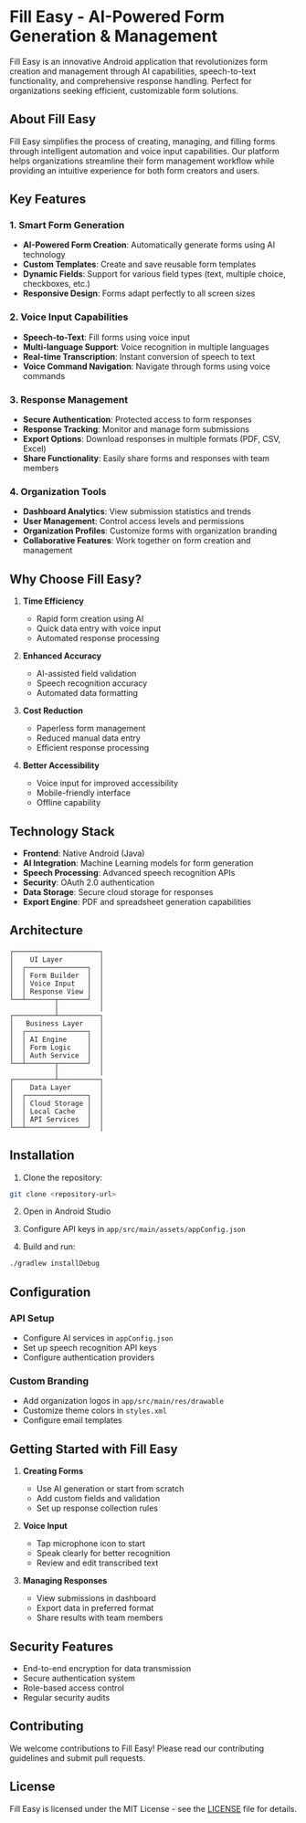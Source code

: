 # Fill Easy - AI-Powered Form Generation & Management

Fill Easy is an innovative Android application that revolutionizes form creation and management through AI capabilities, speech-to-text functionality, and comprehensive response handling. Perfect for organizations seeking efficient, customizable form solutions.

## About Fill Easy

Fill Easy simplifies the process of creating, managing, and filling forms through intelligent automation and voice input capabilities. Our platform helps organizations streamline their form management workflow while providing an intuitive experience for both form creators and users.

## Key Features

### 1. Smart Form Generation
- **AI-Powered Form Creation**: Automatically generate forms using AI technology
- **Custom Templates**: Create and save reusable form templates
- **Dynamic Fields**: Support for various field types (text, multiple choice, checkboxes, etc.)
- **Responsive Design**: Forms adapt perfectly to all screen sizes

### 2. Voice Input Capabilities
- **Speech-to-Text**: Fill forms using voice input
- **Multi-language Support**: Voice recognition in multiple languages
- **Real-time Transcription**: Instant conversion of speech to text
- **Voice Command Navigation**: Navigate through forms using voice commands

### 3. Response Management
- **Secure Authentication**: Protected access to form responses
- **Response Tracking**: Monitor and manage form submissions
- **Export Options**: Download responses in multiple formats (PDF, CSV, Excel)
- **Share Functionality**: Easily share forms and responses with team members

### 4. Organization Tools
- **Dashboard Analytics**: View submission statistics and trends
- **User Management**: Control access levels and permissions
- **Organization Profiles**: Customize forms with organization branding
- **Collaborative Features**: Work together on form creation and management

## Why Choose Fill Easy?

1. **Time Efficiency**
   - Rapid form creation using AI
   - Quick data entry with voice input
   - Automated response processing

2. **Enhanced Accuracy**
   - AI-assisted field validation
   - Speech recognition accuracy
   - Automated data formatting

3. **Cost Reduction**
   - Paperless form management
   - Reduced manual data entry
   - Efficient response processing

4. **Better Accessibility**
   - Voice input for improved accessibility
   - Mobile-friendly interface
   - Offline capability

## Technology Stack

- **Frontend**: Native Android (Java)
- **AI Integration**: Machine Learning models for form generation
- **Speech Processing**: Advanced speech recognition APIs
- **Security**: OAuth 2.0 authentication
- **Data Storage**: Secure cloud storage for responses
- **Export Engine**: PDF and spreadsheet generation capabilities

## Architecture

```
┌─────────────────────┐
│    UI Layer         │
│  ┌───────────────┐  │
│  │ Form Builder  │  │
│  │ Voice Input   │  │
│  │ Response View │  │
└──┴───────┬───────┘  │
           │          │
┌──────────┴──────────┐
│   Business Layer    │
│  ┌───────────────┐  │
│  │ AI Engine     │  │
│  │ Form Logic    │  │
│  │ Auth Service  │  │
└──┴───────┬───────┘  │
           │          │
┌──────────┴──────────┐
│    Data Layer       │
│  ┌───────────────┐  │
│  │ Cloud Storage │  │
│  │ Local Cache   │  │
│  │ API Services  │  │
└──┴───────────────┘  │
```

## Installation

1. Clone the repository:
```bash
git clone <repository-url>
```

2. Open in Android Studio

3. Configure API keys in `app/src/main/assets/appConfig.json`

4. Build and run:
```bash
./gradlew installDebug
```

## Configuration

### API Setup
- Configure AI services in `appConfig.json`
- Set up speech recognition API keys
- Configure authentication providers

### Custom Branding
- Add organization logos in `app/src/main/res/drawable`
- Customize theme colors in `styles.xml`
- Configure email templates

## Getting Started with Fill Easy

1. **Creating Forms**
   - Use AI generation or start from scratch
   - Add custom fields and validation
   - Set up response collection rules

2. **Voice Input**
   - Tap microphone icon to start
   - Speak clearly for better recognition
   - Review and edit transcribed text

3. **Managing Responses**
   - View submissions in dashboard
   - Export data in preferred format
   - Share results with team members

## Security Features

- End-to-end encryption for data transmission
- Secure authentication system
- Role-based access control
- Regular security audits

## Contributing

We welcome contributions to Fill Easy! Please read our contributing guidelines and submit pull requests.

## License

Fill Easy is licensed under the MIT License - see the [LICENSE](LICENSE) file for details.
